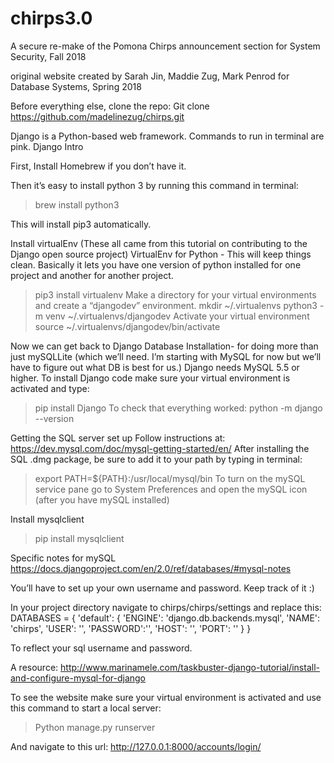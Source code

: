 # chirps3.0
A secure re-make of the Pomona Chirps announcement section for System Security, Fall 2018

original website created by Sarah Jin, Maddie Zug, Mark Penrod for Database Systems, Spring 2018

Before everything else, clone the repo:
Git clone https://github.com/madelinezug/chirps.git

Django is a Python-based web framework. Commands to run in terminal are pink. Django Intro

First, Install Homebrew if you don’t have it.

Then it’s easy to install python 3 by running this command in terminal:
> brew install python3

This will install pip3 automatically.

Install virtualEnv 
(These all came from this tutorial on contributing to the Django open source project)
VirtualEnv for Python - This will keep things clean. Basically it lets you have one version of python installed for one project and another for another project.
> pip3 install virtualenv
Make a directory for your virtual environments and create a “djangodev” environment.
> mkdir ~/.virtualenvs
> python3 -m venv ~/.virtualenvs/djangodev
Activate your virtual environment
> source ~/.virtualenvs/djangodev/bin/activate

Now we can get back to Django Database Installation- for doing more than just mySQLLite (which we’ll need. I’m starting with MySQL for now but we’ll have to figure out what DB is best for us.) Django needs MySQL 5.5 or higher. 
To install Django code make sure your virtual environment is activated and type:
> pip install Django
To check that everything worked:
> python -m django --version


Getting the SQL server set up
Follow instructions at: https://dev.mysql.com/doc/mysql-getting-started/en/
After installing the SQL .dmg package, be sure to add it to your path by typing in terminal:
> export PATH=${PATH}:/usr/local/mysql/bin
To turn on the mySQL service pane go to System Preferences and open the mySQL icon (after you have mySQL installed)

Install mysqlclient
> pip install mysqlclient


Specific notes for mySQL
https://docs.djangoproject.com/en/2.0/ref/databases/#mysql-notes

You’ll have to set up your own username and password. Keep track of it :) 

In your project directory navigate to chirps/chirps/settings and replace this:
DATABASES = {
    'default': {
        'ENGINE': 'django.db.backends.mysql',
        'NAME': 'chirps',
        'USER': '',
        'PASSWORD':'',
        'HOST': '',
        'PORT': ''
    }
}

To reflect your sql username and password.

A resource:
http://www.marinamele.com/taskbuster-django-tutorial/install-and-configure-mysql-for-django


To see the website make sure your virtual environment is activated and use this command to start a local server:
> Python manage.py runserver

And navigate to this url: http://127.0.0.1:8000/accounts/login/




